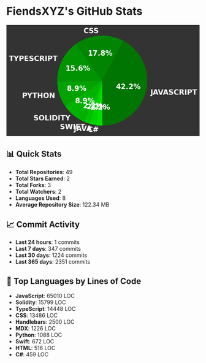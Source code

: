 # FiendsXYZ's GitHub Stats

![Language Distribution](chart.png)

## 📊 Quick Stats

- **Total Repositories**: 49
- **Total Stars Earned**: 2
- **Total Forks**: 3
- **Total Watchers**: 2
- **Languages Used**: 8
- **Average Repository Size**: 122.34 MB

## 📈 Commit Activity

- **Last 24 hours**: 1 commits
- **Last 7 days**: 347 commits
- **Last 30 days**: 1224 commits
- **Last 365 days**: 2351 commits

## 📝 Top Languages by Lines of Code

- **JavaScript**: 65010 LOC
- **Solidity**: 15799 LOC
- **TypeScript**: 14448 LOC
- **CSS**: 13486 LOC
- **Handlebars**: 2500 LOC
- **MDX**: 1226 LOC
- **Python**: 1088 LOC
- **Swift**: 672 LOC
- **HTML**: 516 LOC
- **C#**: 459 LOC
